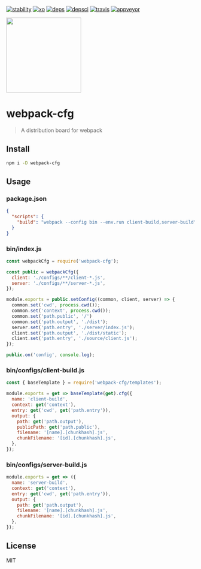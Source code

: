 [![stability]][stability-url] [![xo]][xo-url] [![deps]][deps-url] [![depsci]][depsci-url] [![travis]][travis-url] [![appveyor]][appveyor-url]

[xo]: https://img.shields.io/badge/code_style-XO-5ed9c7.svg
[xo-url]: https://github.com/sindresorhus/xo

[npm]: https://img.shields.io/npm/v/webpack-cfg.svg
[npm-url]: https://npmjs.com/package/webpack-cfg

[travis]: https://travis-ci.org/adriancmiranda/webpack-cfg.svg?branch=master
[travis-url]: https://travis-ci.org/adriancmiranda/webpack-cfg

[appveyor]: https://ci.appveyor.com/api/projects/status/hucvow1n0t3q3le3/branch/master?svg=true
[appveyor-url]: https://ci.appveyor.com/project/adriancmiranda/webpack-cfg/branch/master

[deps]: https://david-dm.org/adriancmiranda/webpack-cfg.svg
[deps-url]: https://david-dm.org/adriancmiranda/webpack-cfg

[depsci]: https://dependencyci.com/github/adriancmiranda/webpack-cfg/badge
[depsci-url]: https://dependencyci.com/github/adriancmiranda/webpack-cfg

[stability]: http://badges.github.io/stability-badges/dist/experimental.svg
[stability-url]: https://cdn.meme.am/cache/instances/folder481/500x/9689481.jpg

<a href="https://github.com/webpack/webpack">
  <img width="200" height="200" src="https://webpack.js.org/assets/icon-square-big.svg">
</a>

# webpack-cfg

> A distribution board for webpack

## Install

```bash
npm i -D webpack-cfg
```

## Usage

### package.json

```json
{
  "scripts": {
    "build": "webpack --config bin --env.run client-build,server-build"
  }
}
```

### bin/index.js

```javascript
const webpackCfg = require('webpack-cfg');

const public = webpackCfg({
  client: './configs/**/client-*.js',
  server: './configs/**/server-*.js',
});

module.exports = public.setConfig((common, client, server) => {
  common.set('cwd', process.cwd());
  common.set('context', process.cwd());
  common.set('path.public', '/')
  common.set('path.output', './dist');
  server.set('path.entry', './server/index.js');
  client.set('path.output', './dist/static');
  client.set('path.entry', './source/client.js');
});

public.on('config', console.log);
```

### bin/configs/client-build.js

```javascript
const { baseTemplate } = require('webpack-cfg/templates');

module.exports = get => baseTemplate(get).cfg({
  name: 'client-build',
  context: get('context'),
  entry: get('cwd', get('path.entry')),
  output: {
    path: get('path.output'),
    publicPath: get('path.public'),
    filename: '[name].[chunkhash].js',
    chunkFilename: '[id].[chunkhash].js',
  },
});
```

### bin/configs/server-build.js

```javascript
module.exports = get => ({
  name: 'server-build',
  context: get('context'),
  entry: get('cwd', get('path.entry')),
  output: {
    path: get('path.output'),
    filename: '[name].[chunkhash].js',
    chunkFilename: '[id].[chunkhash].js',
  },
});
```

## License

MIT
